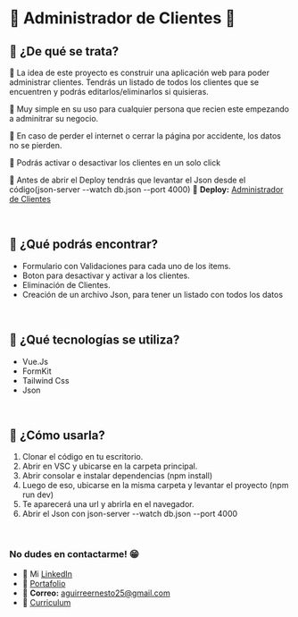 # 📝 **Administrador de Clientes** 📝

## **📌 ¿De qué se trata?**

📍 La idea de este proyecto es construir una aplicación web para poder administrar clientes. Tendrás un listado de todos los clientes que se encuentren y podrás editarlos/eliminarlos si quisieras.  

📍 Muy simple en su uso para cualquier persona que recien este empezando a adminitrar su negocio.

📍 En caso de perder el internet o cerrar la página por accidente, los datos no se pierden.

📍 Podrás activar o desactivar los clientes en un solo click

📍 Antes de abrir el Deploy tendrás que levantar el Json desde el código(json-server --watch db.json --port 4000)
📍 **Deploy:** [Administrador de Clientes](https://admin-d-clientes.netlify.app/)

 <br /> 
 
## **📌 ¿Qué podrás encontrar?** 
- Formulario con Validaciones para cada uno de los items.
- Boton para desactivar y activar a los clientes.
- Eliminación de Clientes.
- Creación de un archivo Json, para tener un listado con todos los datos

<br />

## **📌 ¿Qué tecnologías se utiliza?**

- Vue.Js
- FormKit
- Tailwind Css
- Json

<br />

## **📌 ¿Cómo usarla?**
1) Clonar el código en tu escritorio.
2) Abrir en VSC y ubicarse en la carpeta principal.
3) Abrir consolar e instalar dependencias (npm install)
4) Luego de eso, ubicarse en la misma carpeta y levantar el proyecto (npm run dev)
5) Te aparecerá una url y abrirla en el navegador.
6) Abrir el Json con json-server --watch db.json --port 4000

<br />

### **No dudes en contactarme!** 😁
* 👔 Mi [LinkedIn](https://www.linkedin.com/in/ernesto-aguirre-chama-a9a090269/)
* 💼 [Portafolio](https://portafolio-ernesto-aguirre.netlify.app/)
* 📧 **Correo:** aguirreernesto25@gmail.com
* 📃 [Curriculum](https://drive.google.com/file/d/1d8ZnlCBlI2fiBwINQUVaSoyVkv89ID3X/view?usp=drive_link)
